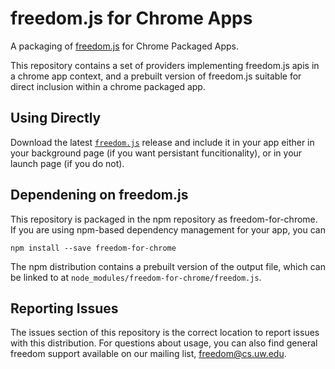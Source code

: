freedom.js for Chrome Apps
==========================

A packaging of [freedom.js](https://github.com/freedomjs/freedom) for Chrome
Packaged Apps.

This repository contains a set of providers implementing freedom.js apis
in a chrome app context, and a prebuilt version of freedom.js suitable for
direct inclusion within a chrome packaged app.

Using Directly
--------------

Download the latest
[```freedom.js```](http://freedomjs.org/release/freedom-chrome/freedom.latest.js)
release and include it in your app either in your background page (if you want
persistant funcitionality), or in your launch page (if you do not).

Dependening on freedom.js
-------------------------

This repository is packaged in the npm repository as freedom-for-chrome.
If you are using npm-based dependency management for your app, you can

    npm install --save freedom-for-chrome

The npm distribution contains a prebuilt version of the output file, which
can be linked to at ```node_modules/freedom-for-chrome/freedom.js```.

Reporting Issues
----------------

The issues section of this repository is the correct location to report
issues with this distribution. For questions about usage, you can also find
general freedom support available on our mailing list, freedom@cs.uw.edu.
